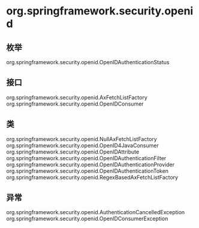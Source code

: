# org.springframework.security.openid

## 枚举

org.springframework.security.openid.OpenIDAuthenticationStatus

## 接口

org.springframework.security.openid.AxFetchListFactory
org.springframework.security.openid.OpenIDConsumer

## 类

org.springframework.security.openid.NullAxFetchListFactory
org.springframework.security.openid.OpenID4JavaConsumer
org.springframework.security.openid.OpenIDAttribute
org.springframework.security.openid.OpenIDAuthenticationFilter
org.springframework.security.openid.OpenIDAuthenticationProvider
org.springframework.security.openid.OpenIDAuthenticationToken
org.springframework.security.openid.RegexBasedAxFetchListFactory

## 异常

org.springframework.security.openid.AuthenticationCancelledException
org.springframework.security.openid.OpenIDConsumerException




